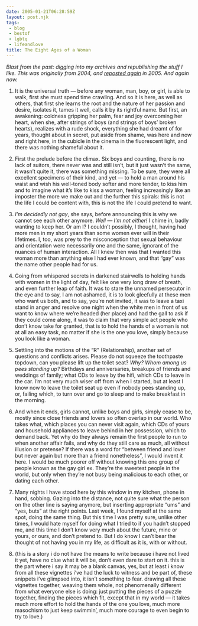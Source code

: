 ```yaml
---
date: 2005-01-21T06:28:59Z
layout: post.njk
tags:
 - blog
 - bestof
 - lgbtq
 - lifeandlove
title: The Eight Ages of a Woman
---
```


_Blast from the past: digging into my archives and republishing the stuff I like. This was originally from 2004, and [reposted again](http://popagandhi.com/anotherlife/132/eight-ages-of-a-woman/) in 2005. And again now._

1. It is the universal truth — before any woman, man, boy, or girl, is able to walk, first she must spend time crawling. And so it is here, as well as others, that first she learns the root and the nature of her passion and desire, isolates it, tames it well, calls it by its rightful name. But first, an awakening: coldness gripping her palm, fear and joy overcoming her heart, when she, after strings of boys (and strings of boys’ broken hearts), realizes with a rude shock, everything she had dreamt of for years, thought about in secret, put aside from shame, was here and now and right here, in the cubicle in the cinema in the fluorescent light, and there was nothing shameful about it.

2. First the prelude before the climax. Six boys and counting, there is no lack of suitors, there never was and still isn’t, but it just wasn’t the same, it wasn’t quite it, there was something missing. To be sure, they were all excellent specimens of their kind, and yet — to hold a man around his waist and wish his well-toned body softer and more tender, to kiss him and to imagine what it’s like to kiss a woman, feeling increasingly like an imposter the more we make out and the further this spirals: this is not the life I could be content with, this is not the life I could pretend to want.

3. _I’m decidedly not gay_, she says, before announcing this is why we cannot see each other anymore. _Well — I’m not either!_ I chime in, badly wanting to keep her. Or am I? I couldn’t possibly, I thought, having had more men in my short years than some women ever will in their lifetimes. I, too, was prey to the misconception that sexual behaviour and orientation were necessarily one and the same, ignorant of the nuances of human interaction. All I knew then was that I wanted this woman more than anything else I had ever known, and that “gay” was the name other people had for us.

4. Going from whispered secrets in darkened stairwells to holding hands with women in the light of day, felt like one very long draw of breath, and even further leap of faith. It was to stare the unnamed persecutor in the eye and to say, I am not ashamed, it is to look gleefully at these men who want us both, and to say, you’re not invited, it was to leave a taxi stand in anger and resolve one night when the white men in front of us want to know where we’re headed (her place) and had the gall to ask if they could come along, it was to claim that very simple act people who don’t know take for granted, that is to hold the hands of a woman is not at all an easy task, no matter if she is the one you love, simply because you look like a woman.

5. Settling into the motions of the “R” (Relationship), another set of questions and conflicts arises. Please do not squeeze the toothpaste topdown, can you please lift up the toilet seat? _Why? Whom among us pees standing up?_ Birthdays and anniversaries, breakups of friends and weddings of family; what CDs to leave by the hifi, which CDs to leave in the car. I’m not very much wiser off from when I started, but at least I know now to leave the toilet seat up even if nobody pees standing up, or, failing which, to turn over and go to sleep and to make breakfast in the morning.

6. And when it ends, girls cannot, unlike boys and girls, simply cease to be, mostly since close friends and lovers so often overlap in our world. Who takes what, which places you can never visit again, which CDs of yours and household appliances to leave behind in her possession, which to demand back. Yet why do they always remain the first people to run to when another affair fails, and why do they still care as much, all without illusion or pretense? If there was a word for “between friend and lover but never again but more than a friend nonetheless”, I would invent it here. I would be much poorer off without knowing this one group of people known as the gay girl ex. They’re the sweetest people in the world, but only when they’re not busy being malicious to each other, or dating each other.

7. Many nights I have stood here by this window in my kitchen, phone in hand, sobbing. Gazing into the distance, not quite sure what the person on the other line is saying anymore, but inserting appropriate “ums” and “yes, buts” at the right points. Last week, I found myself at the same spot, doing the same thing. But this time I was pretty sure, unlike other times, I would hate myself for doing what I tried to if you hadn’t stopped me, and this time I don’t know very much about the future, mine or yours, or ours, and don’t pretend to. But I do know I can’t bear the thought of not having you in my life, as difficult as it is, with or without.

8. (this is a story i do not have the means to write because i have not lived it yet, have no clue what it will be, don’t even dare to start on it. this is the part where i say it may be a blank canvas, yes, but at least i know from all these vignettes i’ve had the luck to witness and be part of, these snippets i’ve glimpsed into, it isn’t something to fear. drawing all these vignettes together, weaving them whole, not phenomenally different from what everyone else is doing: just putting the pieces of a puzzle together, finding the pieces which fit, except that in my world — it takes much more effort to hold the hands of the one you love, much more masochism to just keep swimmin’, much more courage to even begin to try to love.)

